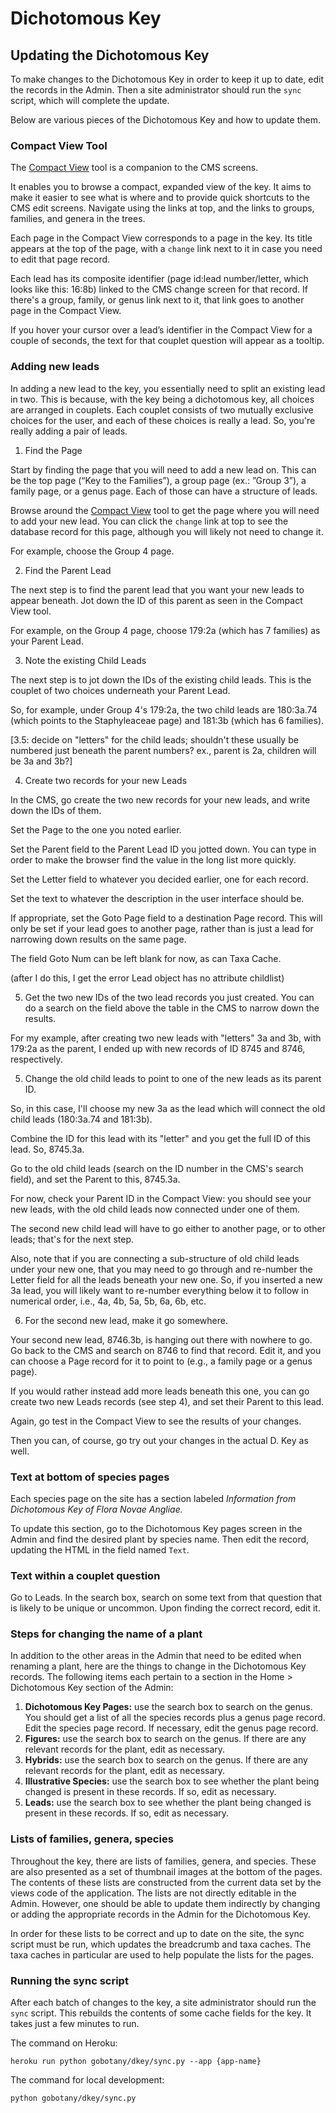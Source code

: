 # Dichotomous Key

## Updating the Dichotomous Key

To make changes to the Dichotomous Key in order to keep it up to date,
edit the records in the Admin. Then a site administrator should run
the `sync` script, which will complete the update.

Below are various pieces of the Dichotomous Key and how to update them.

### Compact View Tool

The [Compact View](/edit/dkey/) tool is a companion to the CMS screens.

It enables you to browse a compact, expanded view of the key. It aims to
make it easier to see what is where and to provide quick shortcuts to the
CMS edit screens. Navigate using the links at top, and the links to groups,
families, and genera in the trees.

Each page in the Compact View corresponds to a page in the key. Its title
appears at the top of the page, with a `change` link next to it in case
you need to edit that page record.

Each lead has its composite identifier (page id:lead number/letter, which
looks like this: 16:8b) linked to the CMS change screen for that record.
If there's a group, family, or genus link next to it, that link goes to
another page in the Compact View.

If you hover your cursor over a lead’s identifier in the Compact View for
a couple of seconds, the text for that couplet question will appear as a
tooltip.

### Adding new leads

In adding a new lead to the key, you essentially need to split an existing
lead in two. This is because, with the key being a dichotomous key, all
choices are arranged in couplets. Each couplet consists of two mutually
exclusive choices for the user, and each of these choices is really a lead.
So, you're really adding a pair of leads.

1. Find the Page

Start by finding the page that you will need to add a new lead on. This
can be the top page (“Key to the Families”), a group page (ex.: ”Group 3”),
a family page, or a genus page. Each of those can have a structure of
leads.

Browse around the [Compact View](/edit/dkey/) tool to get the page where
you will need to add your new lead. You can click the `change` link at top
to see the database record for this page, although you will likely not need
to change it.

For example, choose the Group 4 page.

2. Find the Parent Lead

The next step is to find the parent lead that you want your new leads to
appear beneath. Jot down the ID of this parent as seen in the Compact
View tool.

For example, on the Group 4 page, choose 179:2a (which has 7 families)
as your Parent Lead.

3. Note the existing Child Leads

The next step is to jot down the IDs of the existing child leads. This is the
couplet of two choices underneath your Parent Lead.

So, for example, under Group 4's 179:2a, the two child leads are 180:3a.74
(which points to the Staphyleaceae page) and 181:3b (which has 6 families).

[3.5: decide on "letters" for the child leads; shouldn't these usually be
numbered just beneath the parent numbers? ex., parent is 2a, children will
be 3a and 3b?]

4. Create two records for your new Leads

In the CMS, go create the two new records for your new leads, and write
down the IDs of them.

Set the Page to the one you noted earlier.

Set the Parent field to the Parent Lead ID you jotted down. You can type in
order to make the browser find the value in the long list more quickly.

Set the Letter field to whatever you decided earlier, one for each record.

Set the text to whatever the description in the user interface should be.

If appropriate, set the Goto Page field to a destination Page record. This
will only be set if your lead goes to another page, rather than is just a
lead for narrowing down results on the same page.

The field Goto Num can be left blank for now, as can Taxa Cache.

(after I do this, I get the error Lead object has no attribute childlist)

5. Get the two new IDs of the two lead records you just created. You can
do a search on the field above the table in the CMS to narrow down the
results.

For my example, after creating two new leads with "letters" 3a and 3b,
with 179:2a as the parent, I ended up with new records of ID 8745 and
8746, respectively.

5. Change the old child leads to point to one of the new leads as its
parent ID.

So, in this case, I'll choose my new 3a as the lead which will connect
the old child leads (180:3a.74 and 181:3b).

Combine the ID for this lead with its "letter" and you get the full ID of
this lead. So, 8745.3a.

Go to the old child leads (search on the ID number in the CMS's search
field), and set the Parent to this, 8745.3a.

For now, check your Parent ID in the Compact View: you should see your
new leads, with the old child leads now connected under one of them.

The second new child lead will have to go either to another page, or to
other leads; that's for the next step.

Also, note that if you are connecting a sub-structure of old child leads
under your new one, that you may need to go through and re-number the
Letter field for all the leads beneath your new one. So, if you inserted
a new 3a lead, you will likely want to re-number everything below it to
follow in numerical order, i.e., 4a, 4b, 5a, 5b, 6a, 6b, etc.

6. For the second new lead, make it go somewhere.

Your second new lead, 8746.3b, is hanging out there with nowhere to go.
Go back to the CMS and search on 8746 to find that record. Edit it, and
you can choose a Page record for it to point to (e.g., a family page or
a genus page).

If you would rather instead add more leads beneath this one, you can go
create two new Leads records (see step 4), and set their Parent to this
lead.

Again, go test in the Compact View to see the results of your changes.

Then you can, of course, go try out your changes in the actual D. Key
as well.


### Text at bottom of species pages

Each species page on the site has a section labeled *Information from
Dichotomous Key of Flora Novae Angliae.*

To update this section, go to the Dichotomous Key pages screen in the
Admin and find the desired plant by species name. Then edit the record,
updating the HTML in the field named `Text`.

### Text within a couplet question

Go to Leads. In the search box, search on some text from that question
that is likely to be unique or uncommon. Upon finding the correct
record, edit it.

### Steps for changing the name of a plant

In addition to the other areas in the Admin that need to be edited when
renaming a plant, here are the things to change in the Dichotomous Key
records. The following items each pertain to a section in the Home >
Dichotomous Key section of the Admin:

1. **Dichotomous Key Pages:** use the search box to search on the
genus. You should get a list of all the species records plus a genus
page record. Edit the species page record. If necessary, edit the
genus page record.
2. **Figures:** use the search box to search on the genus. If there
are any relevant records for the plant, edit as necessary.
3. **Hybrids:** use the search box to search on the genus. If there
are any relevant records for the plant, edit as necessary.
4. **Illustrative Species:** use the search box to see whether the
plant being changed is present in these records. If so, edit as
necessary.
5. **Leads:** use the search box to see whether the plant being
changed is present in these records. If so, edit as necessary.

### Lists of families, genera, species

Throughout the key, there are lists of families, genera, and species.
These are also presented as a set of thumbnail images at the bottom
of the pages. The contents of these lists are constructed from the
current data set by the views code of the application. The lists are
not directly editable in the Admin. However, one should be able to
update them indirectly by changing or adding the appropriate records
in the Admin for the Dichotomous Key.

In order for these lists to be correct and up to date on the site, the
sync script must be run, which updates the breadcrumb and taxa
caches. The taxa caches in particular are used to help populate the
lists for the pages.

### Running the sync script

After each batch of changes to the key, a site administrator should run
the `sync` script. This rebuilds the contents of some cache fields for
the key. It takes just a few minutes to run.

The command on Heroku:

    heroku run python gobotany/dkey/sync.py --app {app-name}

The command for local development:

    python gobotany/dkey/sync.py